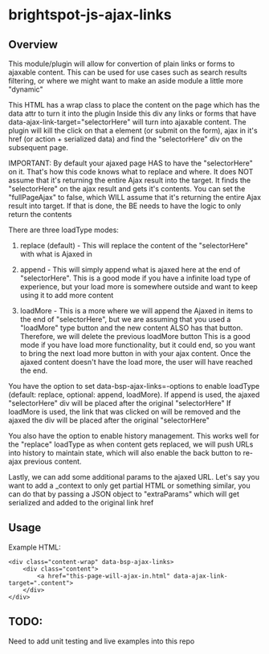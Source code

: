 # brightspot-js-ajax-links

## Overview

This module/plugin will allow for convertion of plain links or forms to ajaxable content.
This can be used for use cases such as search results filtering, or where we might want to make an aside module a little more "dynamic"

This HTML has a wrap class to place the content on the page which has the data attr to turn it into the plugin
Inside this div any links or forms that have data-ajax-link-target="selectorHere" will turn into ajaxable content.
The plugin will kill the click on that a element (or submit on the form), ajax in it's href (or action + serialized data)
and find the "selectorHere" div on the subsequent page.

IMPORTANT: By default your ajaxed page HAS to have the "selectorHere" on it. That's how this code knows what to replace and where.
It does NOT assume that it's returning the entire Ajax result into the target. It finds the "selectorHere" on the ajax
result and gets it's contents. You can set the "fullPageAjax" to false, which WILL assume that it's returning the entire Ajax
result into target. If that is done, the BE needs to have the logic to only return the contents

There are three loadType modes:

1. replace (default) - This will replace the content of the "selectorHere" with what is Ajaxed in

2. append - This will simply append what is ajaxed here at the end of "selectorHere".
   This is a good mode if you have a infinite load type of experience, but your load more is
   somewhere outside and want to keep using it to add more content

3. loadMore - This is a more where we will append the Ajaxed in items to the end of "selectorHere", but we are assuming that you
   used a "loadMore" type button and the new content ALSO has that button. Therefore, we will delete the previous loadMore button
   This is a good mode if you have load more functionality, but it could end, so you want to bring the next load more button in
   with your ajax content. Once the ajaxed content doesn't have the load more, the user will have reached the end.

You have the option to set data-bsp-ajax-links=-options to enable loadType (default: replace, optional: append, loadMore).
If append is used, the ajaxed "selectorHere" div will be placed after the original "selectorHere"
If loadMore is used, the link that was clicked on will be removed and the ajaxed the div will be placed after the original "selectorHere"

You also have the option to enable history management. This works well for the "replace" loadType as when content gets replaced,
we will push URLs into history to maintain state, which will also enable the back button to re-ajax previous content.

Lastly, we can add some additional params to the ajaxed URL. Let's say you want to add a _context to only get partial HTML or something
similar, you can do that by passing a JSON object to "extraParams" which will get serialized and added to the original link href

## Usage

Example HTML:

	<div class="content-wrap" data-bsp-ajax-links>
		<div class="content">
			<a href="this-page-will-ajax-in.html" data-ajax-link-target=".content">
		</div>
	</div>

## TODO:

Need to add unit testing and live examples into this repo
